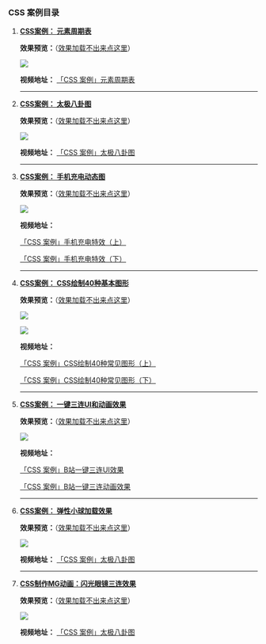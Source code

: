 ### CSS 案例目录

1. **[CSS案例： 元素周期表](https://github.com/Fengzhen8023/css-demo/tree/periodic_table)**

   **效果预览：**（[效果加载不出来点这里](http://www.image.fengzhen8023.com/元素周期表.JPG)）

   ![](http://www.image.fengzhen8023.com/元素周期表.JPG)

   **视频地址：** [「CSS 案例」元素周期表](https://www.bilibili.com/video/av80244004/ )

   ---

2. **[CSS案例： 太极八卦图](https://github.com/Fengzhen8023/css-demo/tree/taiji)**

   **效果预览：**（[效果加载不出来点这里](http://www.image.fengzhen8023.com/太极八卦图.png)）

   ![](http://www.image.fengzhen8023.com/太极八卦图.png)

   **视频地址：** [「CSS 案例」太极八卦图](https://www.bilibili.com/video/av80849979/ )

   ---

3. **[CSS案例： 手机充电动态图](https://github.com/Fengzhen8023/css-demo/tree/charge)**

   **效果预览：**（[效果加载不出来点这里](http://www.image.fengzhen8023.com/手机充电.JPG)）

   ![](http://www.image.fengzhen8023.com/手机充电.JPG)

   **视频地址：**

    [「CSS 案例」手机充电特效（上）](https://www.bilibili.com/video/av81476442/ )

    [「CSS 案例」手机充电特效（下）](https://www.bilibili.com/video/av81592657/ )

   ---

4. **[CSS案例： CSS绘制40种基本图形](https://github.com/Fengzhen8023/css-demo/tree/basic_graph)**

   **效果预览：**（[效果加载不出来点这里](http://www.image.fengzhen8023.com/形状2_看图王.png)）

   ![](http://www.image.fengzhen8023.com/形状1_看图王.png)

   ![](http://www.image.fengzhen8023.com/形状2_看图王.png)

   **视频地址：**

    [「CSS 案例」CSS绘制40种常见图形（上）](https://www.bilibili.com/video/av82203155/ )

    [「CSS 案例」CSS绘制40种常见图形（下）](https://www.bilibili.com/video/av82741876/ )

   ---

5. **[CSS案例： 一键三连UI和动画效果]( https://github.com/Fengzhen8023/css-demo/tree/yi_jian_san_lian)**

   **效果预览：**（[效果加载不出来点这里](http://www.image.fengzhen8023.com/一键三连.png)）

   ![](http://www.image.fengzhen8023.com/一键三连.png)

   **视频地址：**

    [「CSS 案例」B站一键三连UI效果](https://www.bilibili.com/video/av83146082/ )

    [「CSS 案例」B站一键三连动画效果](https://www.bilibili.com/video/av83202745/ )

   ---

6. **[CSS案例： 弹性小球加载效果](https://github.com/Fengzhen8023/css-demo/tree/elastic_ball)**

   **效果预览：**（[效果加载不出来点这里](http://www.image.fengzhen8023.com/1.gif)）

   ![](http://www.image.fengzhen8023.com/1.gif)

   **视频地址：** [「CSS 案例」太极八卦图](https://www.bilibili.com/video/av84140553/ )

   ---

7. **[CSS制作MG动画：闪光眼镜三连效果](https://github.com/Fengzhen8023/css-demo/tree/glass)**

   **效果预览：**（[效果加载不出来点这里](http://www.image.fengzhen8023.com/001.gif)）

   ![](http://www.image.fengzhen8023.com/001.gif)

   **视频地址：** [「CSS 案例」太极八卦图](https://www.bilibili.com/video/av86280370/ )


